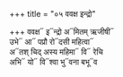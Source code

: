 +++
title = "०५ ववक्ष इन्द्रो"

+++
ववक्ष᳓ इ᳓न्द्रो अ᳓मितम् ऋजीषी᳓  
उभे᳓ आ᳓ पप्रौ रो᳓दसी महित्वा᳓  
अ᳓तश् चिद् अस्य महिमा᳓ वि᳓ रेचि  
अभि᳓ यो᳓ वि᳓श्वा भु᳓वना बभू᳓व